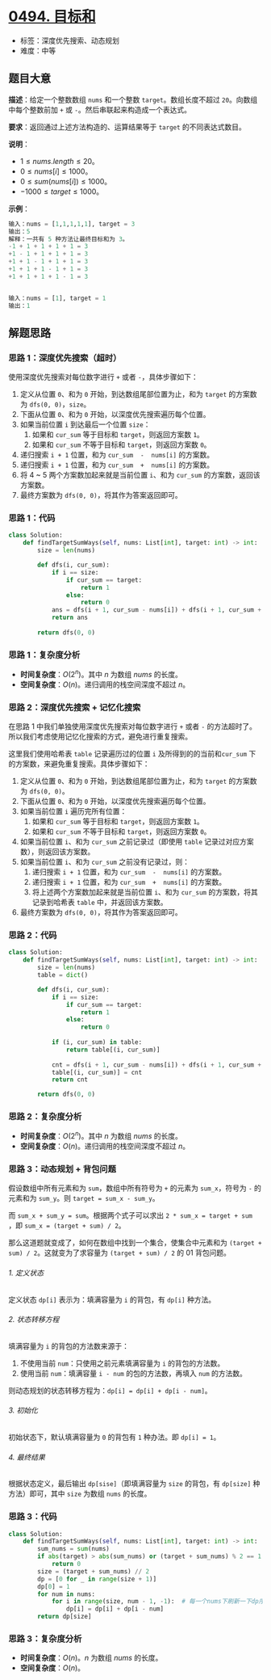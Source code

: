 # [0494. 目标和](https://leetcode.cn/problems/target-sum/)

- 标签：深度优先搜索、动态规划
- 难度：中等

## 题目大意

**描述**：给定一个整数数组 `nums` 和一个整数 `target`。数组长度不超过 `20`。向数组中每个整数前加 `+` 或 `-`。然后串联起来构造成一个表达式。

**要求**：返回通过上述方法构造的、运算结果等于 `target` 的不同表达式数目。

**说明**：

- $1 \le nums.length \le 20$。
- $0 \le nums[i] \le 1000$。
- $0 \le sum(nums[i]) \le 1000$。
- $-1000 \le target \le 1000$。

**示例**：

```Python
输入：nums = [1,1,1,1,1], target = 3
输出：5
解释：一共有 5 种方法让最终目标和为 3。
-1 + 1 + 1 + 1 + 1 = 3
+1 - 1 + 1 + 1 + 1 = 3
+1 + 1 - 1 + 1 + 1 = 3
+1 + 1 + 1 - 1 + 1 = 3
+1 + 1 + 1 + 1 - 1 = 3


输入：nums = [1], target = 1
输出：1
```

## 解题思路

### 思路 1：深度优先搜索（超时）

使用深度优先搜索对每位数字进行 `+` 或者 `-`，具体步骤如下：

1. 定义从位置 `0`、和为 `0` 开始，到达数组尾部位置为止，和为 `target` 的方案数为 `dfs(0, 0)`，`size`。
2. 下面从位置 `0`、和为 `0` 开始，以深度优先搜索遍历每个位置。
3. 如果当前位置 `i` 到达最后一个位置 `size`：
   1. 如果和 `cur_sum` 等于目标和 `target`，则返回方案数 `1`。
   2. 如果和 `cur_sum` 不等于目标和 `target`，则返回方案数 `0`。
4. 递归搜索 `i + 1` 位置，和为 `cur_sum  -  nums[i]` 的方案数。
5. 递归搜索 `i + 1` 位置，和为 `cur_sum  +  nums[i]` 的方案数。
6. 将 4 ~ 5 两个方案数加起来就是当前位置 `i`、和为 `cur_sum` 的方案数，返回该方案数。
7. 最终方案数为 `dfs(0, 0)`，将其作为答案返回即可。

### 思路 1：代码

```Python
class Solution:
    def findTargetSumWays(self, nums: List[int], target: int) -> int:
        size = len(nums)

        def dfs(i, cur_sum):
            if i == size:
                if cur_sum == target:
                    return 1
                else:
                    return 0
            ans = dfs(i + 1, cur_sum - nums[i]) + dfs(i + 1, cur_sum + nums[i])
            return ans
        
        return dfs(0, 0)
```

### 思路 1：复杂度分析

- **时间复杂度**：$O(2^n)$。其中 $n$ 为数组 $nums$ 的长度。
- **空间复杂度**：$O(n)$。递归调用的栈空间深度不超过 $n$。

### 思路 2：深度优先搜索 + 记忆化搜索

在思路 1 中我们单独使用深度优先搜索对每位数字进行 `+` 或者 `-` 的方法超时了。所以我们考虑使用记忆化搜索的方式，避免进行重复搜索。

这里我们使用哈希表 `table` 记录遍历过的位置 `i` 及所得到的的当前和`cur_sum` 下的方案数，来避免重复搜索。具体步骤如下：

1. 定义从位置 `0`、和为 `0` 开始，到达数组尾部位置为止，和为 `target` 的方案数为 `dfs(0, 0)`。
2. 下面从位置 `0`、和为 `0` 开始，以深度优先搜索遍历每个位置。
3. 如果当前位置 `i` 遍历完所有位置：
   1. 如果和 `cur_sum` 等于目标和 `target`，则返回方案数 `1`。
   2. 如果和 `cur_sum` 不等于目标和 `target`，则返回方案数 `0`。
4. 如果当前位置 `i`、和为 `cur_sum`  之前记录过（即使用 `table` 记录过对应方案数），则返回该方案数。
5. 如果当前位置 `i`、和为 `cur_sum`  之前没有记录过，则：
   1. 递归搜索 `i + 1` 位置，和为 `cur_sum  -  nums[i]` 的方案数。
   2. 递归搜索 `i + 1` 位置，和为 `cur_sum  +  nums[i]` 的方案数。
   3. 将上述两个方案数加起来就是当前位置 `i`、和为 `cur_sum` 的方案数，将其记录到哈希表 `table` 中，并返回该方案数。
6. 最终方案数为 `dfs(0, 0)`，将其作为答案返回即可。

### 思路 2：代码

```Python
class Solution:
    def findTargetSumWays(self, nums: List[int], target: int) -> int:
        size = len(nums)
        table = dict()

        def dfs(i, cur_sum):
            if i == size:
                if cur_sum == target:
                    return 1
                else:
                    return 0
                    
            if (i, cur_sum) in table:
                return table[(i, cur_sum)]
            
            cnt = dfs(i + 1, cur_sum - nums[i]) + dfs(i + 1, cur_sum + nums[i])
            table[(i, cur_sum)] = cnt
            return cnt

        return dfs(0, 0)
```

### 思路 2：复杂度分析

- **时间复杂度**：$O(2^n)$。其中 $n$ 为数组 $nums$ 的长度。
- **空间复杂度**：$O(n)$。递归调用的栈空间深度不超过 $n$。

### 思路 3：动态规划 + 背包问题

假设数组中所有元素和为 `sum`，数组中所有符号为 `+` 的元素为 `sum_x`，符号为 `-` 的元素和为 `sum_y`。则 `target = sum_x - sum_y`。

而 `sum_x + sum_y = sum`。根据两个式子可以求出 `2 * sum_x = target + sum `，即 `sum_x = (target + sum) / 2`。

那么这道题就变成了，如何在数组中找到一个集合，使集合中元素和为 `(target + sum) / 2`。这就变为了求容量为 `(target + sum) / 2` 的 01 背包问题。

###### 1. 定义状态

定义状态 `dp[i]` 表示为：填满容量为 `i` 的背包，有 `dp[i]` 种方法。

###### 2. 状态转移方程

填满容量为 `i` 的背包的方法数来源于：

1. 不使用当前 `num`：只使用之前元素填满容量为 `i` 的背包的方法数。
2. 使用当前 `num`：填满容量 `i - num` 的包的方法数，再填入 `num` 的方法数。

则动态规划的状态转移方程为：`dp[i] = dp[i] + dp[i - num]`。

###### 3. 初始化

初始状态下，默认填满容量为 `0` 的背包有 `1` 种办法。即 `dp[i] = 1`。

###### 4. 最终结果

根据状态定义，最后输出 `dp[sise]`（即填满容量为 `size` 的背包，有 `dp[size]` 种方法）即可，其中 `size` 为数组 `nums` 的长度。

### 思路 3：代码

```Python
class Solution:
    def findTargetSumWays(self, nums: List[int], target: int) -> int:
        sum_nums = sum(nums)
        if abs(target) > abs(sum_nums) or (target + sum_nums) % 2 == 1:
            return 0
        size = (target + sum_nums) // 2
        dp = [0 for _ in range(size + 1)]
        dp[0] = 1
        for num in nums:
            for i in range(size, num - 1, -1):  # 每一个nums下刷新一下dp序列
                dp[i] = dp[i] + dp[i - num]
        return dp[size]
```

### 思路 3：复杂度分析

- **时间复杂度**：$O(n)$。$n$ 为数组 $nums$ 的长度。
- **空间复杂度**：$O(n)$。

